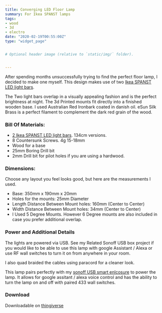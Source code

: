 ```yaml
---
title: Converging LED Floor Lamp
summary: For Ikea SPANST lamps
tags:
- wood
- 3d
- electro
date: "2020-02-19T00:55:00Z"
type: "widget_page" 


# Optional header image (relative to `static/img/` folder).


---
```


After spending months unsuccessfully trying to find the perfect floor lamp, I decided to make one myself. This design makes use of two [Ikea SPANST LED light bars](https://www.ikea.com/au/en/catalog/products/50403184/). 

The Two light bars overlap in a visually appealing fashion and is the perfect brightness at night. The 3d Printed mounts fit directly into a finished wooden base. I used Australian Red Ironbark coated in danish oil. eSun Silk Brass is a perfect filament to complement the dark red grain of the wood.

### Bill Of Materials: 

- [2 Ikea SPANST LED light bars](https://www.ikea.com/au/en/catalog/products/50403184/).  134cm versions.
- 8 Countersunk Screws. 4g 15-18mm
- Wood for a base
- 25mm Boring Drill bit
- 2mm Drill bit for pilot holes if you are using a hardwood.


### Dimensions:

Choose any layout you feel looks good, but here are the measurements I used.

- Base: 350mm x 190mm x 20mm
- Holes for the mounts: 25mm Diameter
- Length Distance Between Mount holes: 160mm (Center to Center)
- Width Distance Between Mount holes: 34mm (Center to Center)
- I Used 5 Degree Mounts. However 6 Degree mounts are also included in case you prefer additional overlap.

### Power and Additional Details

The lights are powered via USB. See my Related Sonoff USB box project if you would like to be able to use this lamp with google Assistant / Alexa or use RF wall switches to turn it on from anywhere in your room.

I also quad braided the cables using paracord for a cleaner look.

This lamp pairs perfectly with my [sonoff USB smart enlcosure](https://www.thingiverse.com/thing:4166314) to power the lamp. It allows for google assitant / alexa voice control and has the ability to turn the lamp on and off with paired 433 wall switches.



### Download 

Downloadable on [thingiverse](https://www.thingiverse.com/thing:4166209)